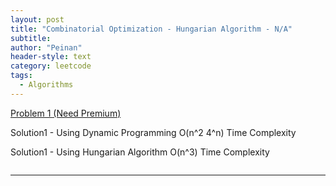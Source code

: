 ```yaml
---
layout: post
title: "Combinatorial Optimization - Hungarian Algorithm - N/A"
subtitle:
author: "Peinan"
header-style: text
category: leetcode
tags:
  - Algorithms
---
```


[Problem 1 (Need Premium)](https://leetcode.com/problems/campus-bikes-ii/)

Solution1 - Using Dynamic Programming O(n^2 4^n) Time Complexity

Solution1 - Using Hungarian Algorithm O(n^3) Time Complexity

```cpp

```

---